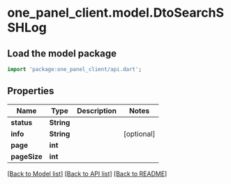 # one_panel_client.model.DtoSearchSSHLog

## Load the model package
```dart
import 'package:one_panel_client/api.dart';
```

## Properties
Name | Type | Description | Notes
------------ | ------------- | ------------- | -------------
**status** | **String** |  | 
**info** | **String** |  | [optional] 
**page** | **int** |  | 
**pageSize** | **int** |  | 

[[Back to Model list]](../README.md#documentation-for-models) [[Back to API list]](../README.md#documentation-for-api-endpoints) [[Back to README]](../README.md)


